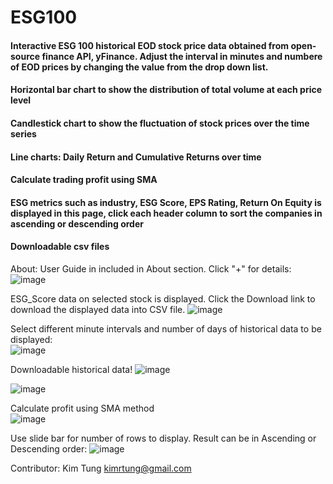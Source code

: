 # ESG100
#### Interactive ESG 100 historical EOD stock price data obtained from open-source finance API, yFinance. Adjust the interval in minutes and numbere of EOD prices by changing the value from the drop down list.
#### Horizontal bar chart to show the distribution of total volume at each price level
#### Candlestick chart to show the fluctuation of stock prices over the time series
#### Line charts: Daily Return and Cumulative Returns over time
#### Calculate trading profit using SMA
#### ESG metrics such as industry, ESG Score, EPS Rating, Return On Equity is displayed in this page, click each header column to sort the companies in ascending or descending order
#### Downloadable csv files


About: User Guide in included in About section. Click "+" for details: 
![image](https://user-images.githubusercontent.com/35645038/175801061-282b8bb6-2848-4231-ad77-d0e7d7b3ec79.png)

ESG_Score data on selected stock is displayed. Click the Download link to download the displayed data into CSV file.
![image](https://user-images.githubusercontent.com/35645038/175801111-0cf1367b-d0dd-4739-839f-bb95d3ef70a3.png)

Select different minute intervals and number of days of historical data to be displayed:  
![image](https://user-images.githubusercontent.com/35645038/173219226-b8e9091f-6114-47bd-b736-d54ba70b6b9a.png)  

Downloadable historical data!
![image](https://user-images.githubusercontent.com/35645038/175804925-bcf7a5fd-d32e-4312-8b8a-49871c513ca5.png)

![image](https://user-images.githubusercontent.com/35645038/186001817-f67f87b6-8102-40ac-b17d-d79eaa81d674.png)

Calculate profit using SMA method      
![image](https://user-images.githubusercontent.com/35645038/187063177-403a656e-6ffa-4469-9957-a22ee8d8c30d.png)

Use slide bar for number of rows to display. Result can be in Ascending or Descending order:
![image](https://user-images.githubusercontent.com/35645038/173219293-c9476295-fda5-4024-a78a-6be56821dde5.png)

Contributor: Kim Tung kimrtung@gmail.com
